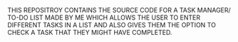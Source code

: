 THIS REPOSITROY CONTAINS THE SOURCE CODE FOR A TASK MANAGER/ TO-DO LIST MADE BY ME WHICH ALLOWS THE USER TO ENTER DIFFERENT TASKS IN A LIST AND ALSO GIVES THEM THE OPTION TO CHECK A TASK THAT THEY MIGHT HAVE COMPLETED.
